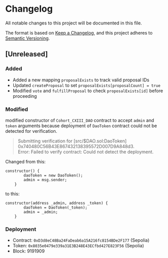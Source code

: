 # Changelog

All notable changes to this project will be documented in this file.

The format is based on [Keep a Changelog](https://keepachangelog.com/en/1.0.0/),
and this project adheres to [Semantic Versioning](https://semver.org/spec/v2.0.0.html).

## [Unreleased]

### Added
- Added a new mapping `proposalExists` to track valid proposal IDs
- Updated `createProposal` to set `proposalExists[proposalCount] = true`
- Modified `vote` and `fulfillProposal` to check `proposalExists[id]` before proceeding

### Modified
modified constructor of `Cohort_CXIII_DAO` contract to accept `admin` and `token` arguments because deployment of `DaoToken` contract could not be detected for verification.

> Submitting verification for [src/$DAO.sol:DaoToken] \
> 0x740480C56B43E867432138395572D007D9A848d3. \
> Error: Failed to verify contract: Could not detect the deployment.

Changed from this:
```solidity
constructor() {
        daoToken = new DaoToken();
        admin = msg.sender;
    }
```
to this:
```solidity
constructor(address _admin, address _token) {
        daoToken = DaoToken(_token);
        admin = _admin;
    }
```

### Deployment
- Contract: `0xD3d8eC48Ba24FaDeab6a15A216fc8154BDe2F177` (Sepolia)
- Token: `0x8035e0479e339a31E3B248E43ECfbd427E823F56` (Sepolia)
- Block: 9191909
